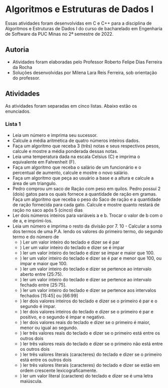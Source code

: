 # Algoritmos e Estruturas de Dados I

Essas atividades foram desenvolvidas em C e C++ para a disciplina de Algoritmos e Estruturas de Dados I do curso de bacharelado em Engenharia de Software da PUC Minas no 2ª semestre de 2022.

## Autoria

- Atividades foram elaboradas pelo Professor Roberto Felipe Dias Ferreira da Rocha
- Soluções desenvolvidas por Milena Lara Reis Ferreira, sob orientação do professor.

## Atividades

As atividades foram separadas em cinco listas. Abaixo estão os enunciados.

### Lista 1
- Leia um número e imprima seu sucessor.
- Calcule a média aritmética de quatro números inteiros dados.
- Faça um algoritmo que receba 3 (três) notas e seus respectivos pesos, calcule e mostre a média ponderada dessas notas.
- Leia uma temperatura dada na escala Celsius (C) e imprima o equivalente em Fahrenheit (F). 
- Faça um algoritmo que receba o salário de um funcionário e o percentual de aumento, calcule e mostre o novo salário.
- Faça um algoritmo que peça ao usuário a base e a altura e calcule a área de um triangulo.
- Pedro comprou um saco de Ração com peso em quilos. Pedro possui 2 (dois) gatos para os quais fornece a quantidade de ração em gramas. Faça um algoritmo que receba o peso do Saco de ração e a quantidade de ração fornecida para cada gato. Calcule e mostre quanto restará de ração no saco após 5 (cinco) dias
- Ler dois números inteiros para variáveis a e b. Trocar o valor de b com o de a, e imprimi-los.
- Leia um número e imprima o resto da divisão por 7.
    10 - Calcular a soma dos termos de uma P.A. lendo os valores do primeiro termo, do segundo termo e do número de
  - ) Ler um valor inteiro do teclado e dizer se é par
  - ) Ler um valor inteiro do teclado e dizer se é ímpar
  - ) ler um valor inteiro do teclado e dizer se ímpar e maior que 100.
  - ) ler um valor inteiro do teclado e dizer se é par e menor que 100, ou ímpar e maior que 100.
  - ) ler um valor inteiro do teclado e dizer se pertence ao intervalo aberto entre (25:75).
  - ) ler um valor inteiro do teclado e dizer se pertence ao intervalo fechado entre [25:75].
  - ) ler um valor inteiro do teclado e dizer se pertence aos intervalos fechados [15:45] ou [66:99]
  - ) ler dois valores inteiros do teclado e dizer se o primeiro é par e o segundo é ímpar.
  - ) ler dois valores inteiros do teclado e dizer se o primeiro é par e positivo, e o segundo é ímpar e negativo.
  - ) ler dois valores reais do teclado e dizer se o primeiro é maior, menor ou igual ao segundo.
  - ) ler três valores reais do teclado e dizer se o primeiro está entre os outros dois
  - ) ler três valores reais do teclado e dizer se o primeiro não está entre os outros dois
  - ) ler três valores literais (caracteres) do teclado e dizer se o primeiro está entre os outros dois
  - ) ler três valores literais (caracteres) do teclado e dizer se estão em ordem crescente lexicograficamente.
  - ) ler um valor literal (caractere) do teclado e dizer se é uma letra maiúscula.


